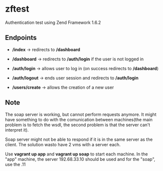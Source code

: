 # zftest

Authentication test using Zend Framework 1.6.2

## Endpoints

+ **/index** -> redirects to **/dashboard**
+ **/dashboard** -> redirects to **/auth/login** if the user is not logged in

+ **/auth/login** -> allows user to log in (on success redirects to **/dashboard**)
+ **/auth/logout** -> ends user session and redirects to **/auth/login**

+ **/users/create** -> allows the creation of a new user

## Note
The soap server is working, but cannot perform requests anymore. It might have something to do with the
comunication between machines(the main problem is to fetch the wsdl, the second
problem is that the server can't interpret it).

Soap server might not be able to respond if it is in the same server as the
client. The solution wasto have 2 vms with a server each.

Use **vagrant up app** and **vagrant up soap** to start each machine. In the
"app" machine, the server 192.68.33.10 should be used and for the "soap", use
the .11
